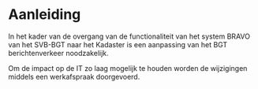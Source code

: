 Aanleiding
==========

In het kader van de overgang van de functionaliteit van het system BRAVO van het
SVB-BGT naar het Kadaster is een aanpassing van het BGT berichtenverkeer
noodzakelijk.

Om de impact op de IT zo laag mogelijk te houden worden de wijzigingen middels
een werkafspraak doorgevoerd.
